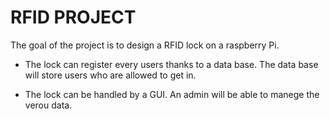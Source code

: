 # RFID PROJECT

The goal of the project is to design a RFID lock on a raspberry Pi.

- The lock can register every users thanks to a data base.
The data base will store users who are allowed to get in.

- The lock can be handled by a GUI.
An admin will be able to manege the verou data.
